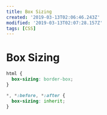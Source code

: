 ```yaml
---
title: Box Sizing
created: '2019-03-13T02:06:46.243Z'
modified: '2019-03-13T02:07:28.157Z'
tags: [CSS]
---
```


# Box Sizing

```css
html {
  box-sizing: border-box;
}

*, *:before, *:after {
  box-sizing: inherit;
}
```
